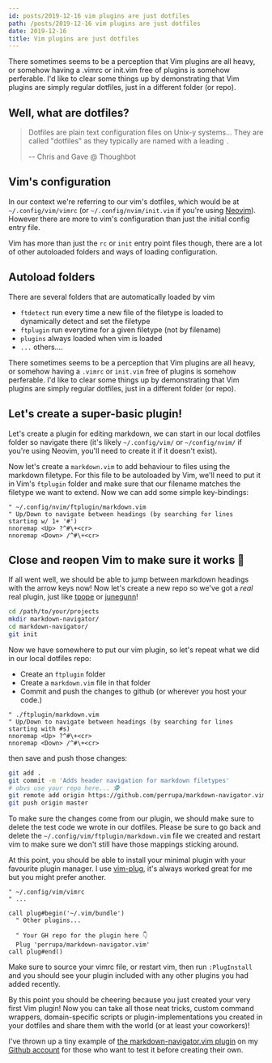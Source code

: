 ```yaml
---
id: posts/2019-12-16 vim plugins are just dotfiles
path: /posts/2019-12-16 vim plugins are just dotfiles
date: 2019-12-16
title: Vim plugins are just dotfiles
---
```


There sometimes seems to be a perception that Vim plugins are all heavy, or somehow having a .vimrc or init.vim free of plugins is somehow perferable. I'd like to clear some things up by demonstrating that Vim plugins are simply regular dotfiles, just in a different folder (or repo).


## Well, what are dotfiles?

> Dotfiles are plain text configuration files on Unix-y systems... They are called "dotfiles" as they typically are named with a leading `.`
>
> -- Chris and Gave @ Thoughbot


## Vim's configuration

In our context we're referring to our vim's dotfiles, which would be at `~/.config/vim/vimrc` (or `~/.config/nvim/init.vim` if you're using [Neovim](https://neovim.io/)). However there are more to vim's configuration than just the initial config entry file.

Vim has more than just the `rc` or `init` entry point files though, there are a lot of other autoloaded folders and ways of loading configuration.


## Autoload folders

There are several folders that are automatically loaded by vim

- `ftdetect` run every time a new file of the filetype is loaded to dynamically detect and set the filetype
- `ftplugin` run everytime for a given filetype (not by filename)
- `plugins` always loaded when vim is loaded
- `...` others....

There sometimes seems to be a perception that Vim plugins are all heavy, or somehow having a `.vimrc` or `init.vim` free of plugins is somehow perferable. I'd like to clear some things up by demonstrating that Vim plugins are simply regular dotfiles, just in a different folder (or repo).


## Let's create a super-basic plugin!

Let's create a plugin for editing markdown, we can start in our local dotfiles folder so navigate there (it's likely `~/.config/vim/` or `~/config/nvim/` if you're using Neovim, you'll need to create it if it doesn't exist).

Now let's create a `markdown.vim` to add behaviour to files using the markdown filetype. For this file to be autoloaded by Vim, we'll need to put it in Vim's `ftplugin` folder and make sure that our filename matches the filetype we want to extend. Now we can add some simple key-bindings:

```vim
" ~/.config/nvim/ftplugin/markdown.vim
" Up/Down to navigate between headings (by searching for lines starting w/ 1+ '#')
nnoremap <Up> ?^#\+<cr>
nnoremap <Down> /^#\+<cr>
```


## Close and reopen Vim to make sure it works 🤞

If all went well, we should be able to jump between markdown headings with the arrow keys now! Now let's create a new repo so we've got a _real_ real plugin, just like [tpope](https://github.com/tpope) or [junegunn](https://github.com/junegunn)!

```sh
cd /path/to/your/projects
mkdir markdown-navigator/
cd markdown-navigator/
git init
```

Now we have somewhere to put our vim plugin, so let's repeat what we did in our local dotfiles repo:

- Create an `ftplugin` folder
- Create a `markdown.vim` file in that folder
- Commit and push the changes to github (or wherever you host your code.)

```vim
" ./ftplugin/markdown.vim
" Up/Down to navigate between headings (by searching for lines starting with #s)
nnoremap <Up> ?^#\+<cr>
nnoremap <Down> /^#\+<cr>
```

then save and push those changes:

```sh
git add .
git commit -m 'Adds header navigation for markdown filetypes'
# obvs use your repo here... 🕵
git remote add origin https://github.com/perrupa/markdown-navigator.vim
git push origin master
```

To make sure the changes come from our plugin, we should make sure to delete the test code we wrote in our dotfiles. Please be sure to go back and delete the `~/.config/vim/ftplugin/markdown.vim` file we created and restart vim to make sure we don't still have those mappings sticking around.

At this point, you should be able to install your minimal plugin with your favourite plugin manager. I use [vim-plug](https://github.com/junegunn/vim-plug), it's always worked great for me but you might prefer another.

```vim
" ~/.config/vim/vimrc
" ...

call plug#begin('~/.vim/bundle')
  " Other plugins...

  " Your GH repo for the plugin here 👇
  Plug 'perrupa/markdown-navigator.vim'
call plug#end()
```

Make sure to source your vimrc file, or restart vim, then run `:PlugInstall` and you should see your plugin included with any other plugins you had added recently.

By this point you should be cheering because you just created your very first Vim plugin! Now you can take all those neat tricks, custom command wrappers, domain-specific scripts or plugin-implementations you created in your dotfiles and share them with the world (or at least your coworkers)!

I've thrown up a tiny example of [the markdown-navigator.vim plugin](https://github.com/perrupa/markdown-navigator.vim) on my [Github account](https://github.com/perrupa/) for those who want to test it before creating their own.
